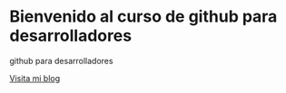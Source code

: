 # Bienvenido al curso de github para desarrolladores

github para desarrolladores

[Visita mi blog](http://www.facebook.com) 

